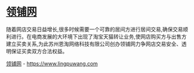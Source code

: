 # [领铺网](https://www.lingpuwang.com)

随着网店交易日益增长,很多时候需要一个可靠的居间方进行居间交易,确保交易顺利进行。在电商发展的大环境下出现了淘宝天猫转让业务,使网店购买方与出售方建立买卖关系,为此苏州恩淘网络科技有限公司创办领铺网力争网店交易安全、透明保证买卖双方合法权益。

[领铺网](https://www.lingpuwang.com) - https://www.lingpuwang.com
